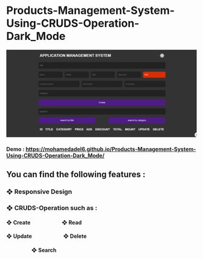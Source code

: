 # Products-Management-System-Using-CRUDS-Operation-Dark_Mode
![](/img/Readme/4.png)
#### Demo :  https://mohamedadel6.github.io/Products-Management-System-Using-CRUDS-Operation-Dark_Mode/
## You can find the following features :
### ❖ Responsive Design
### ❖ CRUDS-Operation such as :
#### ❖ Create     &nbsp; &nbsp; &nbsp; &nbsp; &nbsp; &nbsp; &nbsp; &nbsp; &nbsp; &nbsp; &nbsp; &nbsp;       ❖ Read  
#### ❖ Update     &nbsp; &nbsp; &nbsp; &nbsp; &nbsp; &nbsp; &nbsp; &nbsp; &nbsp; &nbsp; &nbsp; &nbsp;       ❖ Delete
#### &nbsp; &nbsp; &nbsp; &nbsp; &nbsp; &nbsp; &nbsp; &nbsp; &nbsp; &nbsp;  ❖ Search

